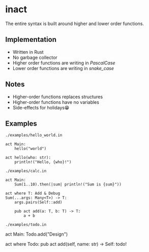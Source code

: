# inact

The entire syntax is built around higher and lower order functions.

## Implementation

- Written in Rust
- No garbage collector
- Higher order functions are writing in *PascalCase*
- Lower order functions are writing in *snake_case*

## Notes

- Higher-order functions replaces structures
- Higher-order functions have no variables
- Side-effects for holidays😁

## Examples

`./examples/hello_world.in`

```inact
act Main:
    hello("world")

act hello(who: str):
    println!("Hello, {who}!")
```

`./examples/calc.in`

```inact
act Main:
    Sum(1..10).then(|sum| println!("Sum is {sum}"))

act where T: Add & Debug
Sum(...args: Many<T>) -> T:
    args.pairs(Self::add)

    pub act add(a: T, b: T) -> T:
        a + b
```

`./examples/todo.in`

act Main:
    Todo.add("Design")

act where
Todo:
    pub act add(self, name: str) -> Self:
        todo!
```
